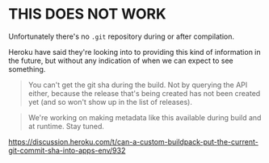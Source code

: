 # THIS DOES NOT WORK

Unfortunately there's no `.git` repository during or after compilation.

Heroku have said they're looking into to providing this kind of information in
the future, but without any indication of when we can expect to see something.

> You can't get the git sha during the build. Not by querying the API either,
> because the release that's being created has not been created yet (and so
> won't show up in the list of releases).

> We're working on making metadata like this available during build and at
> runtime. Stay tuned.

https://discussion.heroku.com/t/can-a-custom-buildpack-put-the-current-git-commit-sha-into-apps-env/932

